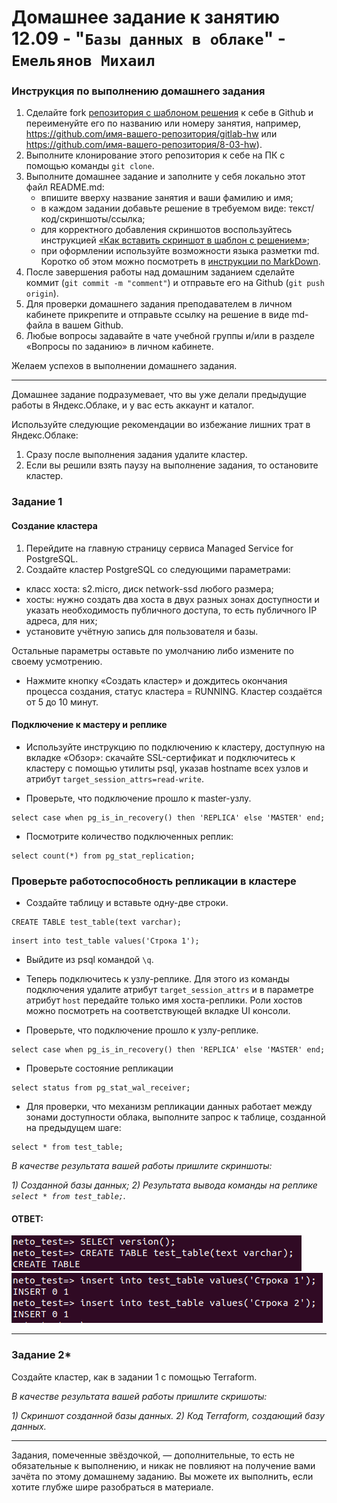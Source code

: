# Домашнее задание к занятию 12.09 - "`Базы данных в облаке`" - `Емельянов Михаил`

### Инструкция по выполнению домашнего задания

1. Сделайте fork [репозитория c шаблоном решения](https://github.com/netology-code/sys-pattern-homework) к себе в Github и переименуйте его по названию или номеру занятия, например, https://github.com/имя-вашего-репозитория/gitlab-hw или https://github.com/имя-вашего-репозитория/8-03-hw).
2. Выполните клонирование этого репозитория к себе на ПК с помощью команды `git clone`.
3. Выполните домашнее задание и заполните у себя локально этот файл README.md:
   - впишите вверху название занятия и ваши фамилию и имя;
   - в каждом задании добавьте решение в требуемом виде: текст/код/скриншоты/ссылка;
   - для корректного добавления скриншотов воспользуйтесь инструкцией [«Как вставить скриншот в шаблон с решением»](https://github.com/netology-code/sys-pattern-homework/blob/main/screen-instruction.md);
   - при оформлении используйте возможности языка разметки md. Коротко об этом можно посмотреть в [инструкции по MarkDown](https://github.com/netology-code/sys-pattern-homework/blob/main/md-instruction.md).
4. После завершения работы над домашним заданием сделайте коммит (`git commit -m "comment"`) и отправьте его на Github (`git push origin`).
5. Для проверки домашнего задания преподавателем в личном кабинете прикрепите и отправьте ссылку на решение в виде md-файла в вашем Github.
6. Любые вопросы задавайте в чате учебной группы и/или в разделе «Вопросы по заданию» в личном кабинете.

Желаем успехов в выполнении домашнего задания.

---

Домашнее задание подразумевает, что вы уже делали предыдущие работы в Яндекс.Облаке, и у вас есть аккаунт и каталог.


Используйте следующие рекомендации во избежание лишних трат в Яндекс.Облаке:
1) Сразу после выполнения задания удалите кластер.
2) Если вы решили взять паузу на выполнение задания, то остановите кластер.

### Задание 1


#### Создание кластера
1. Перейдите на главную страницу сервиса Managed Service for PostgreSQL.
2. Создайте кластер PostgreSQL со следующими параметрами:
- класс хоста: s2.micro, диск network-ssd любого размера;
- хосты: нужно создать два хоста в двух разных зонах доступности и указать необходимость публичного доступа, то есть публичного IP адреса, для них;
- установите учётную запись для пользователя и базы.

Остальные параметры оставьте по умолчанию либо измените по своему усмотрению.

* Нажмите кнопку «Создать кластер» и дождитесь окончания процесса создания, статус кластера = RUNNING. Кластер создаётся от 5 до 10 минут.

#### Подключение к мастеру и реплике 

* Используйте инструкцию по подключению к кластеру, доступную на вкладке «Обзор»: cкачайте SSL-сертификат и подключитесь к кластеру с помощью утилиты psql, указав hostname всех узлов и атрибут ```target_session_attrs=read-write```.

* Проверьте, что подключение прошло к master-узлу.
```
select case when pg_is_in_recovery() then 'REPLICA' else 'MASTER' end;
```
* Посмотрите количество подключенных реплик:
```
select count(*) from pg_stat_replication;
```

### Проверьте работоспособность репликации в кластере

* Создайте таблицу и вставьте одну-две строки.
```
CREATE TABLE test_table(text varchar);
```
```
insert into test_table values('Строка 1');
```

* Выйдите из psql командой ```\q```.

* Теперь подключитесь к узлу-реплике. Для этого из команды подключения удалите атрибут ```target_session_attrs```  и в параметре атрибут ```host``` передайте только имя хоста-реплики. Роли хостов можно посмотреть на соответствующей вкладке UI консоли.

* Проверьте, что подключение прошло к узлу-реплике.
```
select case when pg_is_in_recovery() then 'REPLICA' else 'MASTER' end;
```
* Проверьте состояние репликации
```
select status from pg_stat_wal_receiver;
```

* Для проверки, что механизм репликации данных работает между зонами доступности облака, выполните запрос к таблице, созданной на предыдущем шаге:
```
select * from test_table;
```

*В качестве результата вашей работы пришлите скриншоты:*

*1) Созданной базы данных;*
*2) Результата вывода команды на реплике ```select * from test_table;```.*

#### ОТВЕТ:

![Скриншот-1](https://github.com/Monooks/12-09_NetoHW/blob/main/img/12.09_1.png)
![Скриншот-2](https://github.com/Monooks/12-09_NetoHW/blob/main/img/12.09_2.png)

---

### Задание 2*

Создайте кластер, как в задании 1 с помощью Terraform.


*В качестве результата вашей работы пришлите скришоты:*

*1) Скриншот созданной базы данных.*
*2) Код Terraform, создающий базу данных.*

---

Задания, помеченные звёздочкой, — дополнительные, то есть не обязательные к выполнению, и никак не повлияют на получение вами зачёта по этому домашнему заданию. Вы можете их выполнить, если хотите глубже шире разобраться в материале.
